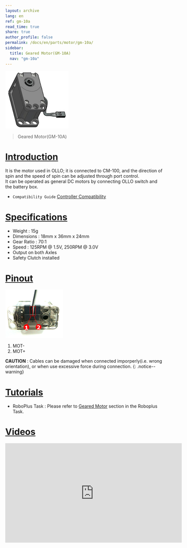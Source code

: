 ```yaml
---
layout: archive
lang: en
ref: gm-10a
read_time: true
share: true
author_profile: false
permalink: /docs/en/parts/motor/gm-10a/
sidebar:
  title: Geared Motor(GM-10A)
  nav: "gm-10a"
---
```


![](/assets/images/parts/motor/gm-10_product.jpg)

> Geared Motor(GM-10A)

# [Introduction](#introduction)

It is the motor used in OLLO; it is connected to CM-100, and the direction of spin and the speed of spin can be adjusted through port control.  
It can be operated as general DC motors by connecting OLLO switch and the battery box.

- `Compatibility Guide` [Controller Compatibility]

# [Specifications](#specifications)

- Weight : 15g
- Dimensions : 18mm x 36mm x 24mm
- Gear Ratio : 70:1
- Speed : 125RPM @ 1.5V, 250RPM @ 3.0V
- Output on both Axles
- Safety Clutch installed

# [Pinout](#pinout)

![](/assets/images/parts/motor/gm-10_pinout.png)

1. MOT-
2. MOT+

**CAUTION** : Cables can be damaged when connected imporperly(i.e. wrong orientation), or when use excessive force during connection.
{: .notice--warning}

# [Tutorials](#tutorials)

- RoboPlus Task : Please refer to [Geared Motor] section in the Roboplus Task.

# [Videos](#videos)

<iframe width="560" height="315" src="https://www.youtube.com/embed/-qRy_NDd5eU" frameborder="0" allowfullscreen></iframe>

[Controller Compatibility]: /docs/en/parts/controller/controller_compatibility/
[Geared Motor]: /docs/en/software/rplus1/task/programming_02/#reduction-motor
